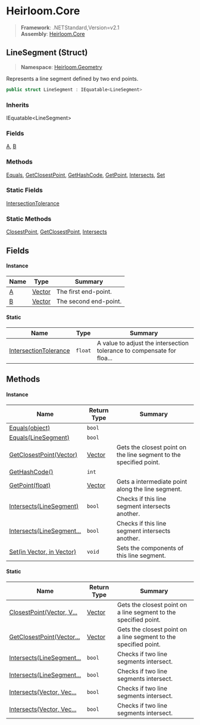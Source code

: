 # Heirloom.Core

> **Framework**: .NETStandard,Version=v2.1  
> **Assembly**: [Heirloom.Core][0]

## LineSegment (Struct)

> **Namespace**: [Heirloom.Geometry][0]

Represents a line segment defined by two end points.

```cs
public struct LineSegment : IEquatable<LineSegment>
```

### Inherits

IEquatable\<LineSegment>

### Fields

[A][1], [B][2]

### Methods

[Equals][3], [GetClosestPoint][4], [GetHashCode][5], [GetPoint][6], [Intersects][7], [Set][8]

### Static Fields

[IntersectionTolerance][9]

### Static Methods

[ClosestPoint][10], [GetClosestPoint][4], [Intersects][7]

## Fields

#### Instance

| Name   | Type         | Summary               |
|--------|--------------|-----------------------|
| [A][1] | [Vector][11] | The first end-point.  |
| [B][2] | [Vector][11] | The second end-point. |

#### Static

| Name                       | Type    | Summary                                                                |
|----------------------------|---------|------------------------------------------------------------------------|
| [IntersectionTolerance][9] | `float` | A value to adjust the intersection tolerance to compensate for floa... |

## Methods

#### Instance

| Name                           | Return Type  | Summary                                                            |
|--------------------------------|--------------|--------------------------------------------------------------------|
| [Equals(object)][3]            | `bool`       |                                                                    |
| [Equals(LineSegment)][3]       | `bool`       |                                                                    |
| [GetClosestPoint(Vector)][4]   | [Vector][11] | Gets the closest point on the line segment to the specified point. |
| [GetHashCode()][5]             | `int`        |                                                                    |
| [GetPoint(float)][6]           | [Vector][11] | Gets a intermediate point along the line segment.                  |
| [Intersects(LineSegment)][7]   | `bool`       | Checks if this line segment intersects another.                    |
| [Intersects(LineSegment...][7] | `bool`       | Checks if this line segment intersects another.                    |
| [Set(in Vector, in Vector)][8] | `void`       | Sets the components of this line segment.                          |

#### Static

| Name                            | Return Type  | Summary                                                          |
|---------------------------------|--------------|------------------------------------------------------------------|
| [ClosestPoint(Vector, V...][10] | [Vector][11] | Gets the closest point on a line segment to the specified point. |
| [GetClosestPoint(Vector...][4]  | [Vector][11] | Gets the closest point on a line segment to the specified point. |
| [Intersects(LineSegment...][7]  | `bool`       | Checks if two line segments intersect.                           |
| [Intersects(LineSegment...][7]  | `bool`       | Checks if two line segments intersect.                           |
| [Intersects(Vector, Vec...][7]  | `bool`       | Checks if two line segments intersect.                           |
| [Intersects(Vector, Vec...][7]  | `bool`       | Checks if two line segments intersect.                           |

[0]: ../../Heirloom.Core.md
[1]: LineSegment/A.md
[2]: LineSegment/B.md
[3]: LineSegment/Equals.md
[4]: LineSegment/GetClosestPoint.md
[5]: LineSegment/GetHashCode.md
[6]: LineSegment/GetPoint.md
[7]: LineSegment/Intersects.md
[8]: LineSegment/Set.md
[9]: LineSegment/IntersectionTolerance.md
[10]: LineSegment/ClosestPoint.md
[11]: ../Heirloom/Vector.md

